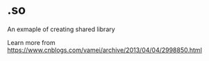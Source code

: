 # .so
An exmaple of creating shared library 

Learn more from https://www.cnblogs.com/vamei/archive/2013/04/04/2998850.html
